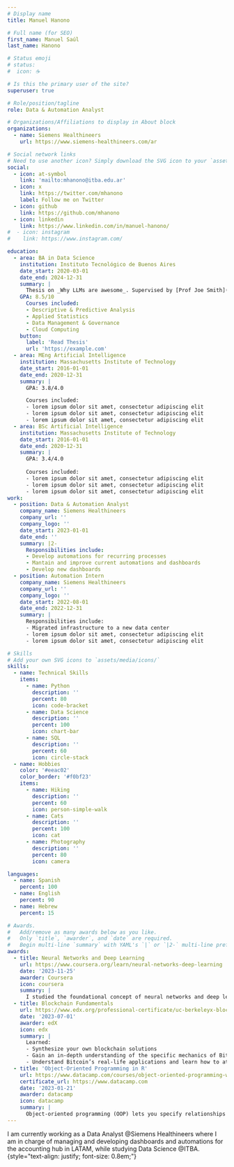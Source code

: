 ```yaml
---
# Display name
title: Manuel Hanono

# Full name (for SEO)
first_name: Manuel Saúl
last_name: Hanono

# Status emoji
# status:
#  icon: ☕️

# Is this the primary user of the site?
superuser: true

# Role/position/tagline
role: Data & Automation Analyst

# Organizations/Affiliations to display in About block
organizations:
  - name: Siemens Healthineers
    url: https://www.siemens-healthineers.com/ar

# Social network links
# Need to use another icon? Simply download the SVG icon to your `assets/media/icons/` folder.
social:
  - icon: at-symbol
    link: 'mailto:mhanono@itba.edu.ar'
  - icon: x
    link: https://twitter.com/mhanono
    label: Follow me on Twitter
  - icon: github
    link: https://github.com/mhanono
  - icon: linkedin
    link: https://www.linkedin.com/in/manuel-hanono/
#  - icon: instagram
#    link: https://www.instagram.com/

education:
  - area: BA in Data Science
    institution: Instituto Tecnológico de Buenos Aires
    date_start: 2020-03-01
    date_end: 2024-12-31
    summary: |
      Thesis on _Why LLMs are awesome_. Supervised by [Prof Joe Smith](https://example.com). Presented papers at 5 IEEE conferences with the contributions being published in 2 Springer journals.
    GPA: 8.5/10
      Courses included:
      - Descriptive & Predictive Analysis
      - Applied Statistics
      - Data Management & Governance
      - Cloud Computing
    button:
      label: 'Read Thesis'
      url: 'https://example.com'
  - area: MEng Artificial Intelligence
    institution: Massachusetts Institute of Technology
    date_start: 2016-01-01
    date_end: 2020-12-31
    summary: |
      GPA: 3.8/4.0

      Courses included:
      - lorem ipsum dolor sit amet, consectetur adipiscing elit
      - lorem ipsum dolor sit amet, consectetur adipiscing elit
      - lorem ipsum dolor sit amet, consectetur adipiscing elit
  - area: BSc Artificial Intelligence
    institution: Massachusetts Institute of Technology
    date_start: 2016-01-01
    date_end: 2020-12-31
    summary: |
      GPA: 3.4/4.0
      
      Courses included:
      - lorem ipsum dolor sit amet, consectetur adipiscing elit
      - lorem ipsum dolor sit amet, consectetur adipiscing elit
      - lorem ipsum dolor sit amet, consectetur adipiscing elit
work:
  - position: Data & Automation Analyst
    company_name: Siemens Healthineers
    company_url: ''
    company_logo: ''
    date_start: 2023-01-01
    date_end: ''
    summary: |2-
      Responsibilities include:
      - Develop automations for recurring processes
      - Mantain and improve current automations and dashboards
      - Develop new dashboards
  - position: Automation Intern
    company_name: Siemens Healthineers
    company_url: ''
    company_logo: ''
    date_start: 2022-08-01
    date_end: 2022-12-31
    summary: |
      Responsibilities include:
      - Migrated infrastructure to a new data center
      - lorem ipsum dolor sit amet, consectetur adipiscing elit
      - lorem ipsum dolor sit amet, consectetur adipiscing elit

# Skills
# Add your own SVG icons to `assets/media/icons/`
skills:
  - name: Technical Skills
    items:
      - name: Python
        description: ''
        percent: 80
        icon: code-bracket
      - name: Data Science
        description: ''
        percent: 100
        icon: chart-bar
      - name: SQL
        description: ''
        percent: 60
        icon: circle-stack
  - name: Hobbies
    color: '#eeac02'
    color_border: '#f0bf23'
    items:
      - name: Hiking
        description: ''
        percent: 60
        icon: person-simple-walk
      - name: Cats
        description: ''
        percent: 100
        icon: cat
      - name: Photography
        description: ''
        percent: 80
        icon: camera

languages:
  - name: Spanish
    percent: 100
  - name: English
    percent: 90
  - name: Hebrew
    percent: 15

# Awards.
#   Add/remove as many awards below as you like.
#   Only `title`, `awarder`, and `date` are required.
#   Begin multi-line `summary` with YAML's `|` or `|2-` multi-line prefix and indent 2 spaces below.
awards:
  - title: Neural Networks and Deep Learning
    url: https://www.coursera.org/learn/neural-networks-deep-learning
    date: '2023-11-25'
    awarder: Coursera
    icon: coursera
    summary: |
      I studied the foundational concept of neural networks and deep learning. By the end, I was familiar with the significant technological trends driving the rise of deep learning; build, train, and apply fully connected deep neural networks; implement efficient (vectorized) neural networks; identify key parameters in a neural network’s architecture; and apply deep learning to your own applications.
  - title: Blockchain Fundamentals
    url: https://www.edx.org/professional-certificate/uc-berkeleyx-blockchain-fundamentals
    date: '2023-07-01'
    awarder: edX
    icon: edx
    summary: |
      Learned:
      - Synthesize your own blockchain solutions
      - Gain an in-depth understanding of the specific mechanics of Bitcoin
      - Understand Bitcoin’s real-life applications and learn how to attack and destroy Bitcoin, Ethereum, smart contracts and Dapps, and alternatives to Bitcoin’s Proof-of-Work consensus algorithm
  - title: 'Object-Oriented Programming in R'
    url: https://www.datacamp.com/courses/object-oriented-programming-with-s3-and-r6-in-r
    certificate_url: https://www.datacamp.com
    date: '2023-01-21'
    awarder: datacamp
    icon: datacamp
    summary: |
      Object-oriented programming (OOP) lets you specify relationships between functions and the objects that they can act on, helping you manage complexity in your code. This is an intermediate level course, providing an introduction to OOP, using the S3 and R6 systems. S3 is a great day-to-day R programming tool that simplifies some of the functions that you write. R6 is especially useful for industry-specific analyses, working with web APIs, and building GUIs.
---
```


I am currently working as a Data Analyst @Siemens Healthineers where I am in charge of managing and developing dashboards and automations for the accounting hub in LATAM, while studying Data Science @ITBA.
{style="text-align: justify; font-size: 0.8em;"}

